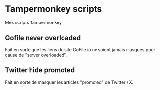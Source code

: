 # Tampermonkey scripts

Mes scripts Tampermonkey

## Gofile never overloaded

Fait en sorte que les liens du site GoFile.io ne soient jamais masqués pour cause de "server overloaded". 

## Twitter hide promoted

Fait en sorte de masquer les articles "promoted" de Twitter / X. 
